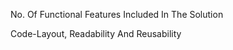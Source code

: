 <p>No. Of Functional Features Included In The Solution</p>
<p>Code-Layout, Readability And Reusability</p>

